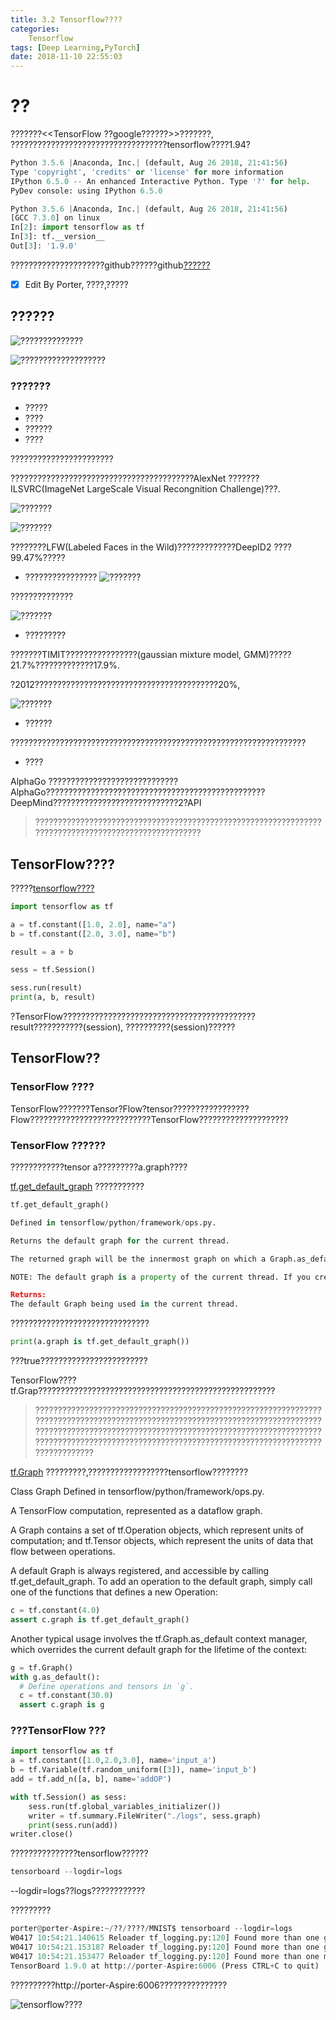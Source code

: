 ```yaml
---
title: 3.2 Tensorflow????
categories:      
    Tensorflow      
tags: [Deep Learning,PyTorch]
date: 2018-11-10 22:55:03
---
```


# ??

???????<<TensorFlow ??google??????>>???????, ???????????????????????????????????tensorflow????1.94?

```python
Python 3.5.6 |Anaconda, Inc.| (default, Aug 26 2018, 21:41:56) 
Type 'copyright', 'credits' or 'license' for more information
IPython 6.5.0 -- An enhanced Interactive Python. Type '?' for help.
PyDev console: using IPython 6.5.0

Python 3.5.6 |Anaconda, Inc.| (default, Aug 26 2018, 21:41:56) 
[GCC 7.3.0] on linux
In[2]: import tensorflow as tf
In[3]: tf.__version__
Out[3]: '1.9.0'
```

?????????????????????github??????github[??????](https://github.com/porterpan/tensorflow-tutorial)

- [x] Edit By Porter, ????,?????

<!-- more -->

## ??????

![??????????????](./image3/ai_ml_dl.jpeg)

![???????????????????](./image3/aimldltensorflow.png)

### ???????

- ?????
- ????
- ??????
- ????

???????????????????????

?????????????????????????????????????????AlexNet ???????ILSVRC(ImageNet LargeScale Visual Recongnition Challenge)???.

![???????](./image3/ai_ml_dl_1.jpeg)

![???????](./image3/ai_ml_dl_2.jpeg)

????????LFW(Labeled Faces in the Wild)?????????????DeepID2 ????99.47%?????

- ????????????????
![???????](./image3/ai_ml_dl_3.jpeg)

??????????????

![???????](./image3/ai_ml_dl_4.jpeg)

- ?????????

???????TIMIT????????????????(gaussian mixture model, GMM)?????21.7%?????????????17.9%. 

?2012?????????????????????????????????????????20%,

![???????](./image3/ai_ml_dl_voice.jpg)

- ??????

??????????????????????????????????????????????????????????????????

- ????

AlphaGo ?????????????????????????????AlphaGo?????????????????????????????????????????????????DeepMind????????????????????????????2?API

> ?????????????????????????????????????????????????????????????????????????????????????????????????????

## TensorFlow????

?????[tensorflow????](https://www.tensorflow.org/install)

```python 
import tensorflow as tf

a = tf.constant([1.0, 2.0], name="a")
b = tf.constant([2.0, 3.0], name="b")

result = a + b

sess = tf.Session()

sess.run(result)
print(a, b, result)
```

?TensorFlow???????????????????????????????????????????result???????????(session), ??????????(session)??????

## TensorFlow??

### TensorFlow ????

TensorFlow???????Tensor?Flow?tensor?????????????????Flow???????????????????????????TensorFlow????????????????????

### TensorFlow ??????

????????????tensor a?????????a.graph????

[tf.get_default_graph](https://www.tensorflow.org/api_docs/python/tf/get_default_graph)
???????????
```python
tf.get_default_graph()

Defined in tensorflow/python/framework/ops.py.

Returns the default graph for the current thread.

The returned graph will be the innermost graph on which a Graph.as_default() context has been entered, or a global default graph if none has been explicitly created.

NOTE: The default graph is a property of the current thread. If you create a new thread, and wish to use the default graph in that thread, you must explicitly add a with g.as_default(): in that thread's function.

Returns:
The default Graph being used in the current thread.
```

???????????????????????????????

```python
print(a.graph is tf.get_default_graph())
```

???true????????????????????????

TensorFlow????tf.Grap?????????????????????????????????????????????????????

> ?????????????????????????????????????????????????????????????????????????????????????????????????????????????????????????????????????????????????????????????????????????????????????????????????????????????????????????????????????????????????????????????????????????????

[tf.Graph](https://www.tensorflow.org/api_docs/python/tf/Graph)
?????????,??????????????????tensorflow????????

Class Graph
Defined in tensorflow/python/framework/ops.py.

A TensorFlow computation, represented as a dataflow graph.

A Graph contains a set of tf.Operation objects, which represent units of computation; and tf.Tensor objects, which represent the units of data that flow between operations.

A default Graph is always registered, and accessible by calling tf.get_default_graph. To add an operation to the default graph, simply call one of the functions that defines a new Operation:

```python
c = tf.constant(4.0)
assert c.graph is tf.get_default_graph()
```

Another typical usage involves the tf.Graph.as_default context manager, which overrides the current default graph for the lifetime of the context:

```python
g = tf.Graph()
with g.as_default():
  # Define operations and tensors in `g`.
  c = tf.constant(30.0)
  assert c.graph is g
```

### ???TensorFlow ???

```python
import tensorflow as tf
a = tf.constant([1.0,2.0,3.0], name='input_a')
b = tf.Variable(tf.random_uniform([3]), name='input_b')
add = tf.add_n([a, b], name='addOP')

with tf.Session() as sess:
    sess.run(tf.global_variables_initializer())
    writer = tf.summary.FileWriter("./logs", sess.graph)
    print(sess.run(add))
writer.close()
```

???????????????tensorflow??????

```python
tensorboard --logdir=logs
```
--logdir=logs??logs????????????

?????????

```python
porter@porter-Aspire:~/??/????/MNIST$ tensorboard --logdir=logs
W0417 10:54:21.140615 Reloader tf_logging.py:120] Found more than one graph event per run, or there was a metagraph containing a graph_def, as well as one or more graph events.  Overwriting the graph with the newest event.
W0417 10:54:21.153187 Reloader tf_logging.py:120] Found more than one graph event per run, or there was a metagraph containing a graph_def, as well as one or more graph events.  Overwriting the graph with the newest event.
W0417 10:54:21.153477 Reloader tf_logging.py:120] Found more than one metagraph event per run. Overwriting the metagraph with the newest event.
TensorBoard 1.9.0 at http://porter-Aspire:6006 (Press CTRL+C to quit)

```
??????????http://porter-Aspire:6006???????????????

![tensorflow????](./image3/tensorflow1.png)



















